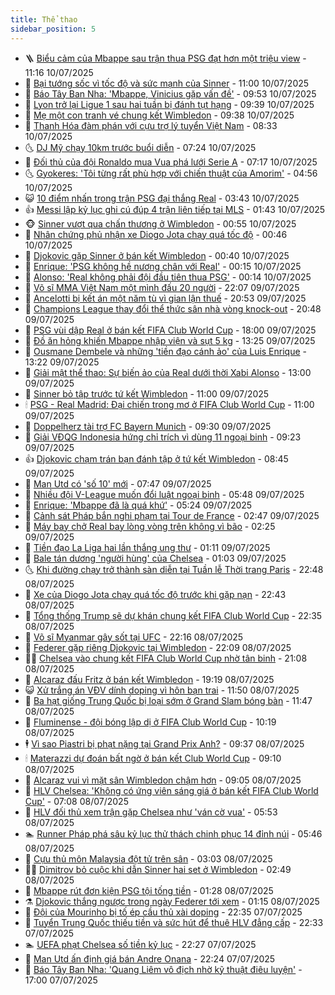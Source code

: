 ```yaml
---
title: Thể thao
sidebar_position: 5
---
```


<!-- vnexpress-the-thao:START -->
- 🪜 [Biểu cảm của Mbappe sau trận thua PSG đạt hơn một triệu view](https://vnexpress.net/bieu-cam-cua-mbappe-sau-tran-thua-psg-dat-hon-mot-trieu-view-4912631.html) - 11:16 10/07/2025
- 🦩 [Bại tướng sốc vì tốc độ và sức mạnh của Sinner](https://vnexpress.net/bai-tuong-soc-vi-toc-do-va-suc-manh-cua-sinner-4912629.html) - 11:00 10/07/2025
- 🧰 [Báo Tây Ban Nha: &#39;Mbappe, Vinicius gặp vấn đề&#39;](https://vnexpress.net/bao-tay-ban-nha-mbappe-vinicius-gap-van-de-4912617.html) - 09:53 10/07/2025
- 🤗 [Lyon trở lại Ligue 1 sau hai tuần bị đánh tụt hạng](https://vnexpress.net/lyon-tro-lai-ligue-1-sau-hai-tuan-bi-danh-tut-hang-4912560.html) - 09:39 10/07/2025
- 🥳 [Mẹ một con tranh vé chung kết Wimbledon](https://vnexpress.net/me-mot-con-tranh-ve-chung-ket-wimbledon-4912616.html) - 09:38 10/07/2025
- 🦣 [Thanh Hóa đàm phán với cựu trợ lý tuyển Việt Nam](https://vnexpress.net/thanh-hoa-dam-phan-voi-cuu-tro-ly-tuyen-viet-nam-4912557.html) - 08:33 10/07/2025
- 🌜 [DJ Mỹ chạy 10km trước buổi diễn](https://vnexpress.net/dj-my-chay-10km-truoc-buoi-dien-4912272.html) - 07:24 10/07/2025
- 🫶 [Đối thủ của đội Ronaldo mua Vua phá lưới Serie A](https://vnexpress.net/doi-thu-cua-doi-ronaldo-mua-vua-pha-luoi-serie-a-4912465.html) - 07:17 10/07/2025
- 🌜 [Gyokeres: &#39;Tôi từng rất phù hợp với chiến thuật của Amorim&#39;](https://vnexpress.net/gyokeres-toi-tung-rat-phu-hop-voi-chien-thuat-cua-amorim-4912419.html) - 04:56 10/07/2025
- 😺 [10 điểm nhấn trong trận PSG đại thắng Real](https://vnexpress.net/10-diem-nhan-trong-tran-psg-dai-thang-real-4912305.html) - 03:43 10/07/2025
- 👍 [Messi lập kỷ lục ghi cú đúp 4 trận liên tiếp tại MLS](https://vnexpress.net/messi-lap-ky-luc-ghi-cu-dup-4-tran-lien-tiep-tai-mls-4912306.html) - 01:43 10/07/2025
- 🐵 [Sinner vượt qua chấn thương ở Wimbledon](https://vnexpress.net/sinner-vuot-qua-chan-thuong-o-wimbledon-4912269.html) - 00:55 10/07/2025
- 💫 [Nhân chứng phủ nhận xe Diogo Jota chạy quá tốc độ](https://vnexpress.net/nhan-chung-phu-nhan-xe-diogo-jota-chay-qua-toc-do-4912262.html) - 00:46 10/07/2025
- 🦆 [Djokovic gặp Sinner ở bán kết Wimbledon](https://vnexpress.net/djokovic-gap-sinner-o-ban-ket-wimbledon-4912267.html) - 00:40 10/07/2025
- 🙉 [Enrique: &#39;PSG không hề nương chân với Real&#39;](https://vnexpress.net/enrique-psg-khong-he-nuong-chan-voi-real-4912252.html) - 00:15 10/07/2025
- 📝 [Alonso: &#39;Real không phải đội đầu tiên thua PSG&#39;](https://vnexpress.net/alonso-real-khong-phai-doi-dau-tien-thua-psg-4912244.html) - 00:14 10/07/2025
- 💯 [Võ sĩ MMA Việt Nam một mình đấu 20 người](https://vnexpress.net/vo-si-mma-viet-nam-mot-minh-dau-20-nguoi-4912239.html) - 22:07 09/07/2025
- 🌈 [Ancelotti bị kết án một năm tù vì gian lận thuế](https://vnexpress.net/ancelotti-bi-ket-an-mot-nam-tu-vi-gian-lan-thue-4912237.html) - 20:53 09/07/2025
- 🦩 [Champions League thay đổi thể thức sân nhà vòng knock-out](https://vnexpress.net/champions-league-thay-doi-the-thuc-san-nha-vong-knock-out-4912233.html) - 20:48 09/07/2025
- 🐲 [PSG vùi dập Real ở bán kết FIFA Club World Cup](https://vnexpress.net/truc-tiep-tran-psg-vs-real-madrid-tai-ban-ket-fifa-club-world-cup-2025-4912222-tong-thuat.html) - 18:00 09/07/2025
- 🌁 [Đồ ăn hỏng khiến Mbappe nhập viện và sụt 5 kg](https://vnexpress.net/do-an-hong-khien-mbappe-nhap-vien-va-sut-5-kg-4912153.html) - 13:25 09/07/2025
- 💯 [Ousmane Dembele và những &#39;tiền đạo cánh ảo&#39; của Luis Enrique](https://vnexpress.net/ousmane-dembele-va-nhung-tien-dao-canh-ao-cua-luis-enrique-4911574.html) - 13:22 09/07/2025
- 🌝 [Giải mật thể thao: Sự biến ảo của Real dưới thời Xabi Alonso](https://vnexpress.net/giai-mat-the-thao-su-bien-ao-cua-real-duoi-thoi-xabi-alonso-4912208.html) - 13:00 09/07/2025
- 🤖 [Sinner bỏ tập trước tứ kết Wimbledon](https://vnexpress.net/sinner-bo-tap-truoc-tu-ket-wimbledon-4912120.html) - 11:00 09/07/2025
- 🕯 [PSG - Real Madrid: Đại chiến trong mơ ở FIFA Club World Cup](https://vnexpress.net/psg-real-madrid-dai-chien-trong-mo-o-fifa-club-world-cup-4911994.html) - 11:00 09/07/2025
- 🧰 [Doppelherz tài trợ FC Bayern Munich](https://vnexpress.net/doppelherz-tai-tro-fc-bayern-munich-4912111.html) - 09:30 09/07/2025
- 🥳 [Giải VĐQG Indonesia hứng chỉ trích vì dùng 11 ngoại binh](https://vnexpress.net/giai-vdqg-indonesia-hung-chi-trich-vi-dung-11-ngoai-binh-4912138.html) - 09:23 09/07/2025
- 👍 [Djokovic chạm trán bạn đánh tập ở tứ kết Wimbledon](https://vnexpress.net/djokovic-cham-tran-ban-danh-tap-o-tu-ket-wimbledon-4912092.html) - 08:45 09/07/2025
- 💪 [Man Utd có &#39;số 10&#39; mới](https://vnexpress.net/man-utd-co-so-10-moi-4911847.html) - 07:47 09/07/2025
- 👹 [Nhiều đội V-League muốn đổi luật ngoại binh](https://vnexpress.net/nhieu-doi-v-league-muon-doi-luat-ngoai-binh-4912016.html) - 05:48 09/07/2025
- 🧰 [Enrique: &#39;Mbappe đã là quá khứ&#39;](https://vnexpress.net/enrique-mbappe-da-la-qua-khu-4911977.html) - 05:24 09/07/2025
- 🚀 [Cảnh sát Pháp bắn nghi phạm tại Tour de France](https://vnexpress.net/canh-sat-phap-ban-nghi-pham-tai-tour-de-france-4911919.html) - 02:47 09/07/2025
- 🎃 [Máy bay chở Real bay lòng vòng trên không vì bão](https://vnexpress.net/may-bay-cho-real-bay-long-vong-tren-khong-vi-bao-4911892.html) - 02:25 09/07/2025
- 🧰 [Tiền đạo La Liga hai lần thắng ung thư](https://vnexpress.net/tien-dao-la-liga-hai-lan-thang-ung-thu-4911827.html) - 01:11 09/07/2025
- 👀 [Bale tán dương &#39;người hùng&#39; của Chelsea](https://vnexpress.net/bale-tan-duong-nguoi-hung-cua-chelsea-4911824.html) - 01:03 09/07/2025
- 🌜 [Khi đường chạy trở thành sàn diễn tại Tuần lễ Thời trang Paris](https://vnexpress.net/khi-duong-chay-tro-thanh-san-dien-tai-tuan-le-thoi-trang-paris-4911788.html) - 22:48 08/07/2025
- 🫶 [Xe của Diogo Jota chạy quá tốc độ trước khi gặp nạn](https://vnexpress.net/nguyen-nhan-tai-nan-khien-diogo-jota-tu-vong-4911820.html) - 22:43 08/07/2025
- 🦄 [Tổng thống Trump sẽ dự khán chung kết FIFA Club World Cup](https://vnexpress.net/tong-thong-trump-se-du-khan-chung-ket-fifa-club-world-cup-4911818.html) - 22:35 08/07/2025
- 🥳 [Võ sĩ Myanmar gây sốt tại UFC](https://vnexpress.net/vo-si-myanmar-gay-sot-tai-ufc-4911792.html) - 22:16 08/07/2025
- 🐲 [Federer gặp riêng Djokovic tại Wimbledon](https://vnexpress.net/federer-gap-rieng-djokovic-tai-wimbledon-4911812.html) - 22:09 08/07/2025
- 🧑‍🏫 [Chelsea vào chung kết FIFA Club World Cup nhờ tân binh](https://vnexpress.net/chelsea-vao-chung-ket-fifa-club-world-cup-nho-tan-binh-4911817.html) - 21:08 08/07/2025
- 🤔 [Alcaraz đấu Fritz ở bán kết Wimbledon](https://vnexpress.net/alcaraz-dau-fritz-o-ban-ket-wimbledon-4911815.html) - 19:19 08/07/2025
- 😺 [Xử trắng án VĐV dính doping vì hôn bạn trai](https://vnexpress.net/xu-trang-an-vdv-dinh-doping-vi-hon-ban-trai-4911703.html) - 11:50 08/07/2025
- 💪 [Ba hạt giống Trung Quốc bị loại sớm ở Grand Slam bóng bàn](https://vnexpress.net/ba-hat-giong-trung-quoc-bi-loai-som-o-grand-slam-bong-ban-4911739.html) - 11:47 08/07/2025
- 💼 [Fluminense - đội bóng lập dị ở FIFA Club World Cup](https://vnexpress.net/fluminense-doi-bong-lap-di-o-fifa-club-world-cup-4911707.html) - 10:19 08/07/2025
- 🕴 [Vì sao Piastri bị phạt nặng tại Grand Prix Anh?](https://vnexpress.net/vi-sao-piastri-bi-phat-nang-tai-grand-prix-anh-4911602.html) - 09:37 08/07/2025
- 🕯 [Materazzi dự đoán bất ngờ ở bán kết Club World Cup](https://vnexpress.net/materazzi-du-doan-bat-ngo-o-ban-ket-club-world-cup-4911503.html) - 09:10 08/07/2025
- 📝 [Alcaraz vui vì mặt sân Wimbledon chậm hơn](https://vnexpress.net/alcaraz-vui-vi-mat-san-wimbledon-cham-hon-4911685.html) - 09:05 08/07/2025
- 🧐 [HLV Chelsea: &#39;Không có ứng viên sáng giá ở bán kết FIFA Club World Cup&#39;](https://vnexpress.net/hlv-chelsea-khong-co-ung-vien-sang-gia-o-ban-ket-fifa-club-world-cup-4911498.html) - 07:08 08/07/2025
- 🙉 [HLV đối thủ xem trận gặp Chelsea như &#39;ván cờ vua&#39;](https://vnexpress.net/hlv-doi-thu-xem-tran-gap-chelsea-nhu-van-co-vua-4911394.html) - 05:53 08/07/2025
- 🏊 [Runner Pháp phá sâu kỷ lục thử thách chinh phục 14 đỉnh núi](https://vnexpress.net/runner-phap-pha-sau-ky-luc-thu-thach-chinh-phuc-14-dinh-nui-4911534.html) - 05:46 08/07/2025
- 🌊 [Cựu thủ môn Malaysia đột tử trên sân](https://vnexpress.net/cuu-thu-mon-malaysia-dot-tu-tren-san-4911459.html) - 03:03 08/07/2025
- 👨‍🏫 [Dimitrov bỏ cuộc khi dẫn Sinner hai set ở Wimbledon](https://vnexpress.net/dimitrov-bo-cuoc-khi-dan-sinner-hai-set-o-wimbledon-4911440.html) - 02:49 08/07/2025
- 🥷 [Mbappe rút đơn kiện PSG tội tống tiền](https://vnexpress.net/mbappe-rut-don-kien-psg-toi-tong-tien-4911347.html) - 01:28 08/07/2025
- ⚗️ [Djokovic thắng ngược trong ngày Federer tới xem](https://vnexpress.net/djokovic-thang-nguoc-trong-ngay-federer-toi-xem-4911368.html) - 01:15 08/07/2025
- 🌮 [Đội của Mourinho bị tố ép cầu thủ xài doping](https://vnexpress.net/doi-cua-mourinho-bi-to-ep-cau-thu-xai-doping-4911327.html) - 22:35 07/07/2025
- 🤩 [Tuyển Trung Quốc thiếu tiền và sức hút để thuê HLV đẳng cấp](https://vnexpress.net/tuyen-trung-quoc-thieu-tien-va-suc-hut-de-thue-hlv-dang-cap-4911307.html) - 22:33 07/07/2025
- 🏊 [UEFA phạt Chelsea số tiền kỷ lục](https://vnexpress.net/uefa-phat-chelsea-so-tien-ky-luc-4911330.html) - 22:27 07/07/2025
- 🐎 [Man Utd ấn định giá bán Andre Onana](https://vnexpress.net/man-utd-an-dinh-gia-ban-andre-onana-4911331.html) - 22:24 07/07/2025
- 💫 [Báo Tây Ban Nha: &#39;Quang Liêm vô địch nhờ kỹ thuật điêu luyện&#39;](https://vnexpress.net/bao-tay-ban-nha-quang-liem-vo-dich-nho-ky-thuat-dieu-luyen-4911282.html) - 17:00 07/07/2025<!-- vnexpress-the-thao:END -->
